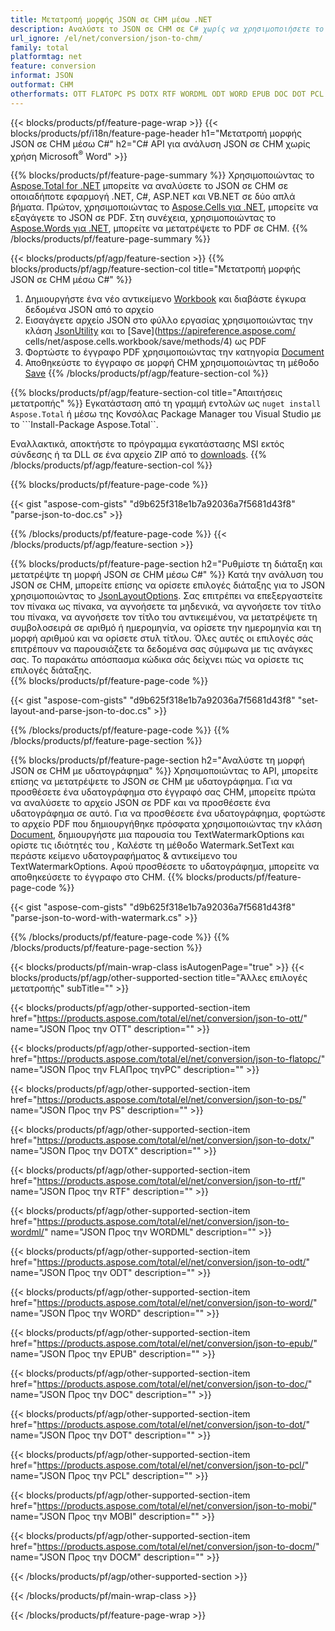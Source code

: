 ```yaml
---
title: Μετατροπή μορφής JSON σε CHM μέσω .NET
description: Αναλύστε το JSON σε CHM σε C# χωρίς να χρησιμοποιήσετε το Microsoft Word
url_ignore: /el/net/conversion/json-to-chm/
family: total
platformtag: net
feature: conversion
informat: JSON
outformat: CHM
otherformats: OTT FLATOPC PS DOTX RTF WORDML ODT WORD EPUB DOC DOT PCL MOBI DOCM
---
```

{{< blocks/products/pf/feature-page-wrap >}}
{{< blocks/products/pf/i18n/feature-page-header h1="Μετατροπή μορφής JSON σε CHM μέσω C#" h2="C# API για ανάλυση JSON σε CHM χωρίς χρήση Microsoft<sup>&reg;</sup> Word" >}}

{{% blocks/products/pf/feature-page-summary %}}
Χρησιμοποιώντας το [Aspose.Total for .NET](https://products.aspose.com/total/net/) μπορείτε να αναλύσετε το JSON σε CHM σε οποιαδήποτε εφαρμογή .NET, C#, ASP.NET και VB.NET σε δύο απλά βήματα. Πρώτον, χρησιμοποιώντας το [Aspose.Cells για .NET](https://products.aspose.com/cells/net/), μπορείτε να εξαγάγετε το JSON σε PDF. Στη συνέχεια, χρησιμοποιώντας το [Aspose.Words για .NET](https://products.aspose.com/words/net/), μπορείτε να μετατρέψετε το PDF σε CHM.
{{% /blocks/products/pf/feature-page-summary  %}}

{{< blocks/products/pf/agp/feature-section >}}
{{% blocks/products/pf/agp/feature-section-col title="Μετατροπή μορφής JSON σε CHM μέσω C#" %}}
1. Δημιουργήστε ένα νέο αντικείμενο [Workbook](https://apireference.aspose.com/cells/net/aspose.cells/bookbook) και διαβάστε έγκυρα δεδομένα JSON από το αρχείο
2. Εισαγάγετε αρχείο JSON στο φύλλο εργασίας χρησιμοποιώντας την κλάση [JsonUtility](https://apireference.aspose.com/cells/net/aspose.cells.utility/jsonutility) και το [Save](https://apireference.aspose.com/ cells/net/aspose.cells.workbook/save/methods/4) ως PDF
3. Φορτώστε το έγγραφο PDF χρησιμοποιώντας την κατηγορία [Document](https://apireference.aspose.com/words/net/aspose.words/document)
4. Αποθηκεύστε το έγγραφο σε μορφή CHM χρησιμοποιώντας τη μέθοδο [Save](https://apireference.aspose.com/words/net/aspose.words.document/save/methods/3)
{{% /blocks/products/pf/agp/feature-section-col %}}

{{% blocks/products/pf/agp/feature-section-col title="Απαιτήσεις μετατροπής" %}}
Εγκατάσταση από τη γραμμή εντολών ως ```nuget install Aspose.Total``` ή μέσω της Κονσόλας Package Manager του Visual Studio με το ```Install-Package Aspose.Total``.

Εναλλακτικά, αποκτήστε το πρόγραμμα εγκατάστασης MSI εκτός σύνδεσης ή τα DLL σε ένα αρχείο ZIP από το [downloads](https://downloads.aspose.com/total/net).
{{% /blocks/products/pf/agp/feature-section-col %}}

{{% blocks/products/pf/feature-page-code %}}

{{< gist "aspose-com-gists" "d9b625f318e1b7a92036a7f5681d43f8" "parse-json-to-doc.cs" >}}


{{% /blocks/products/pf/feature-page-code %}}
{{< /blocks/products/pf/agp/feature-section >}}

{{% blocks/products/pf/feature-page-section  h2="Ρυθμίστε τη διάταξη και μετατρέψτε τη μορφή JSON σε CHM μέσω C#" %}}
Κατά την ανάλυση του JSON σε CHM, μπορείτε επίσης να ορίσετε επιλογές διάταξης για το JSON χρησιμοποιώντας το [JsonLayoutOptions](https://apireference.aspose.com/cells/net/aspose.cells.utility/jsonlayoutoptions). Σας επιτρέπει να επεξεργαστείτε τον πίνακα ως πίνακα, να αγνοήσετε τα μηδενικά, να αγνοήσετε τον τίτλο του πίνακα, να αγνοήσετε τον τίτλο του αντικειμένου, να μετατρέψετε τη συμβολοσειρά σε αριθμό ή ημερομηνία, να ορίσετε την ημερομηνία και τη μορφή αριθμού και να ορίσετε στυλ τίτλου. Όλες αυτές οι επιλογές σάς επιτρέπουν να παρουσιάζετε τα δεδομένα σας σύμφωνα με τις ανάγκες σας. Το παρακάτω απόσπασμα κώδικα σάς δείχνει πώς να ορίσετε τις επιλογές διάταξης.  
{{% blocks/products/pf/feature-page-code %}}

{{< gist "aspose-com-gists" "d9b625f318e1b7a92036a7f5681d43f8" "set-layout-and-parse-json-to-doc.cs" >}}

{{% /blocks/products/pf/feature-page-code  %}}
{{% /blocks/products/pf/feature-page-section %}}

{{% blocks/products/pf/feature-page-section  h2="Αναλύστε τη μορφή JSON σε CHM με υδατογράφημα" %}}
Χρησιμοποιώντας το API, μπορείτε επίσης να μετατρέψετε το JSON σε CHM με υδατογράφημα. Για να προσθέσετε ένα υδατογράφημα στο έγγραφό σας CHM, μπορείτε πρώτα να αναλύσετε το αρχείο JSON σε PDF και να προσθέσετε ένα υδατογράφημα σε αυτό. Για να προσθέσετε ένα υδατογράφημα, φορτώστε το αρχείο PDF που δημιουργήθηκε πρόσφατα χρησιμοποιώντας την κλάση [Document](https://apireference.aspose.com/words/net/aspose.words/document), δημιουργήστε μια παρουσία του TextWatermarkOptions και ορίστε τις ιδιότητές του , Καλέστε τη μέθοδο Watermark.SetText και περάστε κείμενο υδατογραφήματος & αντικείμενο του TextWatermarkOptions. Αφού προσθέσετε το υδατογράφημα, μπορείτε να αποθηκεύσετε το έγγραφο στο CHM. 
{{% blocks/products/pf/feature-page-code %}}

{{< gist "aspose-com-gists" "d9b625f318e1b7a92036a7f5681d43f8" "parse-json-to-word-with-watermark.cs" >}}

{{% /blocks/products/pf/feature-page-code  %}}
{{% /blocks/products/pf/feature-page-section %}}

{{< blocks/products/pf/main-wrap-class isAutogenPage="true" >}}
{{< blocks/products/pf/agp/other-supported-section title="Άλλες επιλογές μετατροπής" subTitle="" >}}

{{< blocks/products/pf/agp/other-supported-section-item href="https://products.aspose.com/total/el/net/conversion/json-to-ott/" name="JSON Προς την OTT" description="" >}}

{{< blocks/products/pf/agp/other-supported-section-item href="https://products.aspose.com/total/el/net/conversion/json-to-flatopc/" name="JSON Προς την FLAΠρος τηνPC" description="" >}}

{{< blocks/products/pf/agp/other-supported-section-item href="https://products.aspose.com/total/el/net/conversion/json-to-ps/" name="JSON Προς την PS" description="" >}}

{{< blocks/products/pf/agp/other-supported-section-item href="https://products.aspose.com/total/el/net/conversion/json-to-dotx/" name="JSON Προς την DOTX" description="" >}}

{{< blocks/products/pf/agp/other-supported-section-item href="https://products.aspose.com/total/el/net/conversion/json-to-rtf/" name="JSON Προς την RTF" description="" >}}

{{< blocks/products/pf/agp/other-supported-section-item href="https://products.aspose.com/total/el/net/conversion/json-to-wordml/" name="JSON Προς την WORDML" description="" >}}

{{< blocks/products/pf/agp/other-supported-section-item href="https://products.aspose.com/total/el/net/conversion/json-to-odt/" name="JSON Προς την ODT" description="" >}}

{{< blocks/products/pf/agp/other-supported-section-item href="https://products.aspose.com/total/el/net/conversion/json-to-word/" name="JSON Προς την WORD" description="" >}}

{{< blocks/products/pf/agp/other-supported-section-item href="https://products.aspose.com/total/el/net/conversion/json-to-epub/" name="JSON Προς την EPUB" description="" >}}

{{< blocks/products/pf/agp/other-supported-section-item href="https://products.aspose.com/total/el/net/conversion/json-to-doc/" name="JSON Προς την DOC" description="" >}}

{{< blocks/products/pf/agp/other-supported-section-item href="https://products.aspose.com/total/el/net/conversion/json-to-dot/" name="JSON Προς την DOT" description="" >}}

{{< blocks/products/pf/agp/other-supported-section-item href="https://products.aspose.com/total/el/net/conversion/json-to-pcl/" name="JSON Προς την PCL" description="" >}}

{{< blocks/products/pf/agp/other-supported-section-item href="https://products.aspose.com/total/el/net/conversion/json-to-mobi/" name="JSON Προς την MOBI" description="" >}}

{{< blocks/products/pf/agp/other-supported-section-item href="https://products.aspose.com/total/el/net/conversion/json-to-docm/" name="JSON Προς την DOCM" description="" >}}



{{< /blocks/products/pf/agp/other-supported-section >}}

{{< /blocks/products/pf/main-wrap-class >}}

{{< /blocks/products/pf/feature-page-wrap >}}